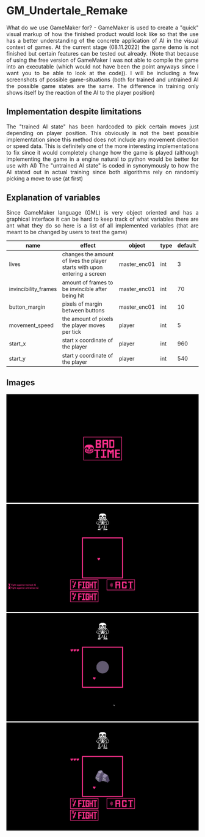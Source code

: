 # GM_Undertale_Remake

<p style='text-align: justify;'>What do we use GameMaker for? - GameMaker is used to create a "quick" visual markup of how the finished product would look like so that the use has a better understanding of the concrete application of AI in the visual context of games.  
At the current stage (08.11.2022) the game demo is not finished but certain features can be tested out already.  
(Note that because of using the free version of GameMaker I was not able to compile the game into an executable (which would not have been the point anyways since I want you to be able to look at the code)).  
I will be including a few screenshots of possible game-situations (both for trained and untrained AI the possible game states are the same.  
The difference in training only shows itself by the reaction of the AI to the player position)</p>

## Implementation despite limitations

<p style='text-align: justify;'>The "trained AI state" has been hardcoded to pick certain moves just depending on player position.  
This obviously is not the best possible implementation since this method does not include any movement direction or speed data. This is definitely one of the more interesting implementations to fix since it would completely change how the game is played (although implementing the game in a engine natural to python would be better for use with AI)  
The "untrained AI state" is coded in synonymously to how the AI stated out in actual training since both algorithms rely on randomly picking a move to use (at first)</p>

## Explanation of variables

<p style='text-align: justify;'>Since GameMaker language (GML) is very object oriented and has a graphical interface it can be hard to keep track of what variables there are ant what they do so here is a list of all implemented variables (that are meant to be changed by users to test the game)</p>


| name                 | effect                                                                    | object       | type | default |
|----------------------|---------------------------------------------------------------------------|--------------|------|---------|
| lives                | changes the amount of lives the player starts with upon entering a screen | master_enc01 | int  | 3       |
| invincibility_frames | amount of frames to be invincible after being hit                         | master_enc01 | int  | 70      |
| button_margin        | pixels of margin between buttons                                          | master_enc01 | int  | 10      |
| movement_speed       | the amount of pixels the player moves per tick                            | player       | int  | 5       |
| start_x              | start x coordinate of the player                                          | player       | int  | 960     |
| start_y              | start y coordinate of the player                                          | player       | int  | 540     |

## Images

![game00](game00.png)  
![game01](game01.png)  
![game02](game02.png)  
![game03](game03.png)  